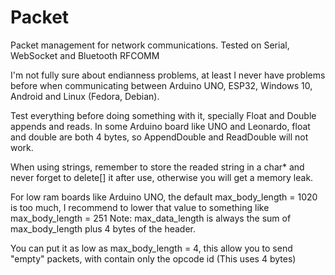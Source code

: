 # Packet
Packet management for network communications. Tested on Serial, WebSocket and Bluetooth RFCOMM

I'm not fully sure about endianness problems, at least I never have problems before when communicating between Arduino UNO, ESP32, Windows 10, Android and Linux (Fedora, Debian).

Test everything before doing something with it, specially Float and Double appends and reads. In some Arduino board like UNO and Leonardo, float and double are both 4 bytes, so AppendDouble and ReadDouble will not work.

When using strings, remember to store the readed string in a char* and never forget to delete[] it after use, otherwise you will get a memory leak.

For low ram boards like Arduino UNO, the default max_body_length = 1020 is too much, I recommend to lower that value to something like max_body_length = 251 Note:  max_data_length is always the sum of max_body_length plus 4 bytes of the header.

You can put it as low as max_body_length = 4, this allow you to send "empty" packets, with contain only the opcode id (This uses 4 bytes)
